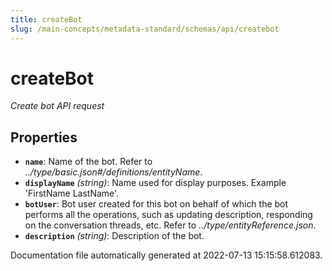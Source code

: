 ```yaml
---
title: createBot
slug: /main-concepts/metadata-standard/schemas/api/createbot
---
```


# createBot

*Create bot API request*

## Properties

- **`name`**: Name of the bot. Refer to *../type/basic.json#/definitions/entityName*.
- **`displayName`** *(string)*: Name used for display purposes. Example 'FirstName LastName'.
- **`botUser`**: Bot user created for this bot on behalf of which the bot performs all the operations, such as updating description, responding on the conversation threads, etc. Refer to *../type/entityReference.json*.
- **`description`** *(string)*: Description of the bot.


Documentation file automatically generated at 2022-07-13 15:15:58.612083.

